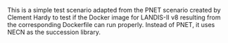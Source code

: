 This is a simple test scenario adapted from the PNET scenario created by Clement Hardy to test if the Docker image for LANDIS-II v8 resulting from the corresponding Dockerfile can run properly. Instead of PNET, it uses NECN as the succession library.